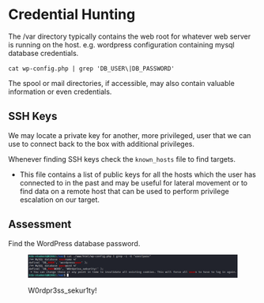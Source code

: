 # Credential Hunting

The /var directory typically contains the web root for whatever web server is running on the host. e.g. wordpress configuration containing mysql database credentials.

```shell-session
cat wp-config.php | grep 'DB_USER\|DB_PASSWORD'
```

The spool or mail directories, if accessible, may also contain valuable information or even credentials.

## SSH Keys

We may locate a private key for another, more privileged, user that we can use to connect back to the box with additional privileges.

Whenever finding SSH keys check the `known_hosts` file to find targets.

* This file contains a list of public keys for all the hosts which the user has connected to in the past and may be useful for lateral movement or to find data on a remote host that can be used to perform privilege escalation on our target.

## Assessment

Find the WordPress database password.

<figure><img src="../../../.gitbook/assets/image (15).png" alt=""><figcaption><p>W0rdpr3ss_sekur1ty!</p></figcaption></figure>

